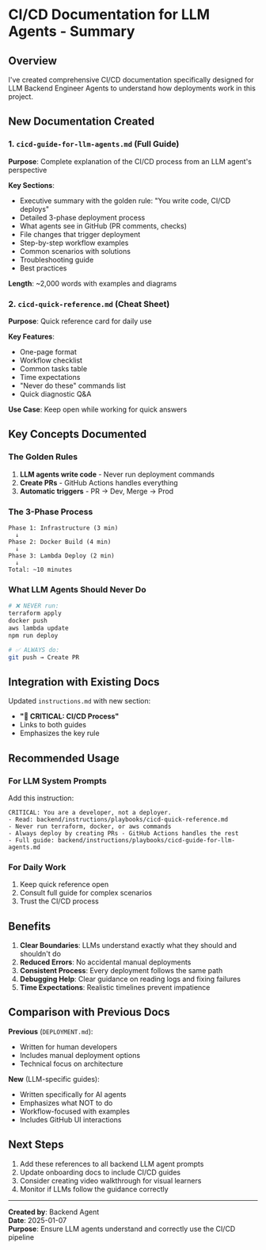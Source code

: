 # CI/CD Documentation for LLM Agents - Summary

## Overview

I've created comprehensive CI/CD documentation specifically designed for LLM Backend Engineer Agents to understand how deployments work in this project.

## New Documentation Created

### 1. `cicd-guide-for-llm-agents.md` (Full Guide)
**Purpose**: Complete explanation of the CI/CD process from an LLM agent's perspective

**Key Sections**:
- Executive summary with the golden rule: "You write code, CI/CD deploys"
- Detailed 3-phase deployment process
- What agents see in GitHub (PR comments, checks)
- File changes that trigger deployment
- Step-by-step workflow examples
- Common scenarios with solutions
- Troubleshooting guide
- Best practices

**Length**: ~2,000 words with examples and diagrams

### 2. `cicd-quick-reference.md` (Cheat Sheet)
**Purpose**: Quick reference card for daily use

**Key Features**:
- One-page format
- Workflow checklist
- Common tasks table
- Time expectations
- "Never do these" commands list
- Quick diagnostic Q&A

**Use Case**: Keep open while working for quick answers

## Key Concepts Documented

### The Golden Rules
1. **LLM agents write code** - Never run deployment commands
2. **Create PRs** - GitHub Actions handles everything
3. **Automatic triggers** - PR → Dev, Merge → Prod

### The 3-Phase Process
```
Phase 1: Infrastructure (3 min)
  ↓
Phase 2: Docker Build (4 min)  
  ↓
Phase 3: Lambda Deploy (2 min)
  ↓
Total: ~10 minutes
```

### What LLM Agents Should Never Do
```bash
# ❌ NEVER run:
terraform apply
docker push
aws lambda update
npm run deploy

# ✅ ALWAYS do:
git push → Create PR
```

## Integration with Existing Docs

Updated `instructions.md` with new section:
- **"🚀 CRITICAL: CI/CD Process"**
- Links to both guides
- Emphasizes the key rule

## Recommended Usage

### For LLM System Prompts
Add this instruction:
```
CRITICAL: You are a developer, not a deployer. 
- Read: backend/instructions/playbooks/cicd-quick-reference.md
- Never run terraform, docker, or aws commands
- Always deploy by creating PRs - GitHub Actions handles the rest
- Full guide: backend/instructions/playbooks/cicd-guide-for-llm-agents.md
```

### For Daily Work
1. Keep quick reference open
2. Consult full guide for complex scenarios
3. Trust the CI/CD process

## Benefits

1. **Clear Boundaries**: LLMs understand exactly what they should and shouldn't do
2. **Reduced Errors**: No accidental manual deployments
3. **Consistent Process**: Every deployment follows the same path
4. **Debugging Help**: Clear guidance on reading logs and fixing failures
5. **Time Expectations**: Realistic timelines prevent impatience

## Comparison with Previous Docs

**Previous** (`DEPLOYMENT.md`):
- Written for human developers
- Includes manual deployment options
- Technical focus on architecture

**New** (LLM-specific guides):
- Written specifically for AI agents
- Emphasizes what NOT to do
- Workflow-focused with examples
- Includes GitHub UI interactions

## Next Steps

1. Add these references to all backend LLM agent prompts
2. Update onboarding docs to include CI/CD guides
3. Consider creating video walkthrough for visual learners
4. Monitor if LLMs follow the guidance correctly

---

**Created by**: Backend Agent  
**Date**: 2025-01-07  
**Purpose**: Ensure LLM agents understand and correctly use the CI/CD pipeline
